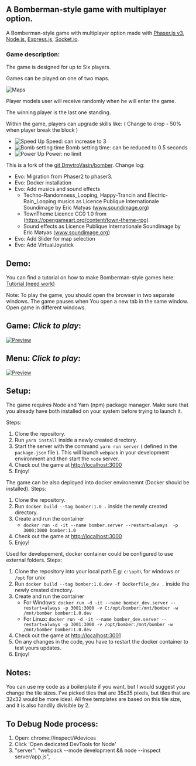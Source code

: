 ## A Bomberman-style game with multiplayer option.

A Bomberman-style game with multiplayer option made with [Phaser.js v3](https://phaser.io/), [Node.js](https://nodejs.org/uk/), [Express.js](http://expressjs.com/), [Socket.io](https://socket.io/).

### Game description:

The game is designed for up to Six players.

Games can be played on one of two maps.

![Maps](https://raw.githubusercontent.com/DmytroVasin/bomber/master/_readme/maps.png)

Player models user will receive randomly when he will enter the game.

The winning player is the last one standing.

Within the game, players can upgrade skills like:
( Change to drop - 50% when player break the block )

* ![Speed Up](https://raw.githubusercontent.com/DmytroVasin/bomber/master/_readme/speed.png) Speed: can increase to 3
* ![Bomb setting time](https://raw.githubusercontent.com/DmytroVasin/bomber/master/_readme/time.png) Bomb setting time: can be reduced to 0.5 seconds
* ![Power Up](https://raw.githubusercontent.com/DmytroVasin/bomber/master/_readme/power.png) Power: no limit

This is a fork of the [git DmytroVasin/bomber](https://github.com/DmytroVasin/bomber). 
Change log:
* Evo: Migration from Phaser2 to phaser3.
* Evo: Docker installation
* Evo: Add musics and sound effects
  - Techno-Randomness_Looping, Happy-Trancin and Electric-Rain_Looping musics as Licence Publique Internationale Soundimage by Eric Matyas (www.soundimage.org)
  - TownTheme Licence CC0 1.0 from (https://opengameart.org/content/town-theme-rpg)
  - Sound effects as Licence Publique Internationale Soundimage by Eric Matyas (www.soundimage.org)
* Evo: Add Slider for map selection
* Evo: Add VirtualJoystick

## Demo:
You can find a tutorial on how to make Bomberman-style games here: [Tutorial (need work)](https://github.com/DmytroVasin/bomber/blob/master/tutorial.md)

Note: To play the game, you should open the browser in two separate windows. The game pauses when You open a new tab in the same window. Open game in different windows.

## Game: *Click to play*:
[![Preview](https://raw.githubusercontent.com/DmytroVasin/bomber/master/_readme/menu.png)](https://player.vimeo.com/video/246595375?autoplay=1)

## Menu: *Click to play*:
[![Preview](https://raw.githubusercontent.com/DmytroVasin/bomber/master/_readme/intro.png)](https://player.vimeo.com/video/247095838?autoplay=1)

## Setup:
The game requires Node and Yarn (npm) package manager. Make sure that you already have both installed on your system before trying to launch it.

Steps:
1. Clone the repository.
2. Run `yarn install` inside a newly created directory.
3. Start the server with the command `yarn run server` ( defined in the `package.json` file ). This will launch `webpack` in your development environment and then start the `node` server.
4. Check out the game at [http://localhost:3000](http://localhost:3000)
5. Enjoy!

The game can be also deployed into docker environemnt (Docker should be installed).
Steps:
1. Clone the repository.
2. Run `docker build --tag bomber:1.0 .` inside the newly created directory.
3. Create and run the container 
    * `docker run -d -it --name bomber.server --restart=always  -p 3000:3000 bomber:1.0`
4. Check out the game at [http://localhost:3000](http://localhost:3000)
5. Enjoy!

Used for developement, docker container could be configured to use external folders.
Steps:
1. Clone the repository into your local path E.g: `c:\opt\` for windows or `/opt` for unix
2. Run `docker build --tag bomber:1.0.dev -f Dockerfile_dev .` inside the newly created directory.
3. Create and run the container 
    * For Windows: `docker run -d -it --name bomber_dev.server --restart=always -p 3001:3000 -v C:/opt/bomber:/mnt/bomber -w /mnt/bomber bomber:1.0.dev`
    * For Linux: `docker run -d -it --name bomber_dev.server --restart=always -p 3001:3000 -v /opt/bomber:/mnt/bomber -w /mnt/bomber bomber:1.0.dev`
4. Check out the game at [http://localhost:3001](http://localhost:3001)
5. On any changes in the code, you have to restart the docker container to test yours updates.
5. Enjoy!

## Notes:
You can use my code as a boilerplate if you want, but I would suggest you change the tile sizes. I've picked tiles that are 35x35 pixels, but tiles that are 32x32 would be more ideal. All free templates are based on this tile size, and it is also handily divisible by 2.

## To Debug Node process:
1. Open: chrome://inspect/#devices
2. Click 'Open dedicated DevTools for Node'
3. "server": "webpack --mode development && node --inspect server/app.js",
